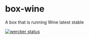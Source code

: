box-wine
========

A box that is running Wine latest stable

[![wercker status](https://app.wercker.com/status/37d952e08a9c65570bde4295d16e7804/m "wercker status")](https://app.wercker.com/project/bykey/37d952e08a9c65570bde4295d16e7804)
